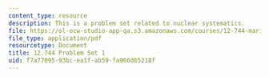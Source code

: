 ```yaml
---
content_type: resource
description: This is a problem set related to nuclear systematics.
file: https://ol-ocw-studio-app-qa.s3.amazonaws.com/courses/12-744-marine-isotope-chemistry-fall-2012/f7a7709593bcea1fab59fa966d65218f_MIT12_744F12_Prob_Set1.pdf
file_type: application/pdf
resourcetype: Document
title: 12.744 Problem Set 1
uid: f7a77095-93bc-ea1f-ab59-fa966d65218f
---
```

